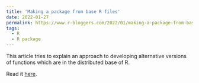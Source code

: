 ```yaml
---
title: 'Making a package from base R files'
date: 2022-01-27
permalink: https://www.r-bloggers.com/2022/01/making-a-package-from-base-r-files/
tags:
  - R
  - R package
---
```


This article tries to explain an approach to developing alternative versions of functions which are in the distributed base of R.

Read it [here](https://www.r-bloggers.com/2022/01/making-a-package-from-base-r-files/).
